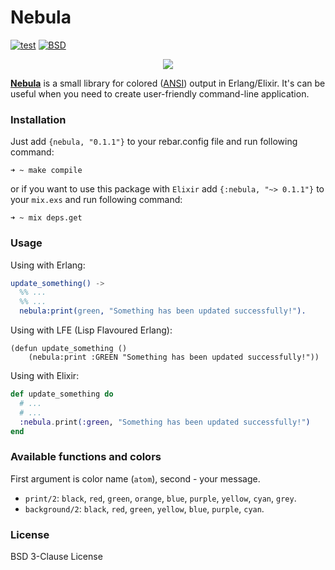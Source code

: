 # Nebula

[![test](https://github.com/lk-geimfari/nebula/actions/workflows/ci.yml/badge.svg)](https://github.com/lk-geimfari/nebula/actions/workflows/ci.yml)
[![BSD](https://img.shields.io/pypi/l/Django.svg?maxAge=2592000)](https://github.com/lk-geimfari/nebula/blob/master/LICENSE)

<p align="center">
  <img src="https://raw.githubusercontent.com/lk-geimfari/nebula/master/media/logo.png">
</p>

[__Nebula__](https://hex.pm/packages/nebula) is a small library for colored ([ANSI](https://en.wikipedia.org/wiki/ANSI_escape_code#Colors)) output in Erlang/Elixir. It's can be useful when you need to create user-friendly command-line application.


### Installation

Just add `{nebula, "0.1.1"}` to your rebar.config file and run following command:

```
➜ ~ make compile
```

or if you want to use this package with `Elixir` add `{:nebula, "~> 0.1.1"}` to your `mix.exs` and run following command:
```
➜ ~ mix deps.get
```

### Usage

Using with Erlang:

```erlang
update_something() ->
  %% ...
  %% ...
  nebula:print(green, "Something has been updated successfully!").
```

Using with LFE (Lisp Flavoured Erlang):
```lfe
(defun update_something ()
    (nebula:print :GREEN "Something has been updated successfully!"))
```

Using with Elixir:

```elixir
def update_something do
  # ...
  # ...
  :nebula.print(:green, "Something has been updated successfully!")
end
```

### Available functions and colors

First argument is color name (`atom`), second - your message.

- `print/2`: `black`, `red`, `green`, `orange`, `blue`, `purple`, `yellow`, `cyan`, `grey`.
- `background/2`: `black`, `red`, `green`, `yellow`, `blue`, `purple`, `cyan`.


### License
BSD 3-Clause License
